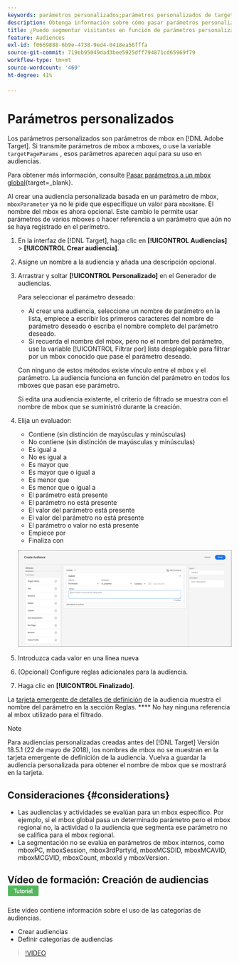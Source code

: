 ```yaml
---
keywords: parámetros personalizados;parámetros personalizados de target;targetpageparams;segmentación de parámetros mbox
description: Obtenga información sobre cómo pasar parámetros personalizados a [!DNL Adobe Target] para su uso en audiencias.
title: ¿Puedo segmentar visitantes en función de parámetros personalizados?
feature: Audiences
exl-id: f0669888-6b9e-4738-9ed4-0418ea56fffa
source-git-commit: 719eb95049dad3bee5925dff794871cd65969f79
workflow-type: tm+mt
source-wordcount: '469'
ht-degree: 41%

---
```


# Parámetros personalizados

Los parámetros personalizados son parámetros de mbox en [!DNL Adobe Target]. Si transmite parámetros de mbox a mboxes, o use la variable `targetPageParams` , esos parámetros aparecen aquí para su uso en audiencias.

Para obtener más información, consulte [Pasar parámetros a un mbox global](https://developer.adobe.com/target/implement/client-side/atjs/global-mbox/pass-parameters-to-global-mbox/){target=_blank}.

Al crear una audiencia personalizada basada en un parámetro de mbox, `mboxParameter` ya no le pide que especifique un valor para `mboxName`. El nombre del mbox es ahora opcional. Este cambio le permite usar parámetros de varios mboxes o hacer referencia a un parámetro que aún no se haya registrado en el perímetro.

1. En la interfaz de [!DNL Target], haga clic en **[!UICONTROL Audiencias]** > **[!UICONTROL Crear audiencia]**.
1. Asigne un nombre a la audiencia y añada una descripción opcional.
1. Arrastrar y soltar **[!UICONTROL Personalizado]** en el Generador de audiencias.

   Para seleccionar el parámetro deseado:

   * Al crear una audiencia, seleccione un nombre de parámetro en la lista, empiece a escribir los primeros caracteres del nombre de parámetro deseado o escriba el nombre completo del parámetro deseado.
   * Si recuerda el nombre del mbox, pero no el nombre del parámetro, use la variable [!UICONTROL Filtrar por] lista desplegable para filtrar por un mbox conocido que pase el parámetro deseado.

   Con ninguno de estos métodos existe vínculo entre el mbox y el parámetro. La audiencia funciona en función del parámetro en todos los mboxes que pasan ese parámetro.

   Si edita una audiencia existente, el criterio de filtrado se muestra con el nombre de mbox que se suministró durante la creación.

1. Elija un evaluador:

   * Contiene (sin distinción de mayúsculas y minúsculas)
   * No contiene (sin distinción de mayúsculas y minúsculas)
   * Es igual a
   * No es igual a
   * Es mayor que
   * Es mayor que o igual a
   * Es menor que
   * Es menor que o igual a
   * El parámetro está presente
   * El parámetro no está presente
   * El valor del parámetro está presente
   * El valor del parámetro no está presente
   * El parámetro o valor no está presente
   * Empiece por
   * Finaliza con

   ![Audiencia de parámetros personalizados](assets/custom.png)

1. Introduzca cada valor en una línea nueva
1. (Opcional) Configure reglas adicionales para la audiencia.
1. Haga clic en **[!UICONTROL Finalizado]**.

La [tarjeta emergente de detalles de definición](/help/main/c-target/c-audiences/audiences.md#section_11B9C4A777E14D36BA1E925021945780) de la audiencia muestra el nombre del parámetro en la sección Reglas. **** No hay ninguna referencia al mbox utilizado para el filtrado.

>[!NOTE]
>
>Para audiencias personalizadas creadas antes del [!DNL Target] Versión 18.5.1 (22 de mayo de 2018), los nombres de mbox no se muestran en la tarjeta emergente de definición de la audiencia. Vuelva a guardar la audiencia personalizada para obtener el nombre de mbox que se mostrará en la tarjeta.

## Consideraciones {#considerations}

* Las audiencias y actividades se evalúan para un mbox específico. Por ejemplo, si el mbox global pasa un determinado parámetro pero el mbox regional no, la actividad o la audiencia que segmenta ese parámetro no se califica para el mbox regional.
* La segmentación no se evalúa en parámetros de mbox internos, como mboxPC, mboxSession, mbox3rdPartyId, mboxMCSDID, mboxMCAVID, mboxMCGVID, mboxCount, mboxId y mboxVersion.

## Vídeo de formación: Creación de audiencias ![Distintivo del tutorial](/help/main/assets/tutorial.png)

Este vídeo contiene información sobre el uso de las categorías de audiencias.

* Crear audiencias
* Definir categorías de audiencias

>[!VIDEO](https://video.tv.adobe.com/v/17392)

